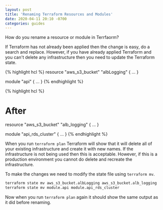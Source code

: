 ```yaml
---
layout: post
title: 'Renaming Terraform Resources and Modules'
date: 2020-04-11 20:10 -0700
categories: guides
---
```

How do you rename a resource or module in Terrfaorm?

If Terraform has not already been applied then the change is easy, do a search and replace. However, if you have already applied Terraform and you can't delete any infrastructure then you need to update the Terraform state.

{% highlight hcl %}
resource "aws_s3_bucket" "albLogging" {
  ...
}

module "api" {
  ...
}
{% endhighlight %}

{% highlight hcl %}
# After
resource "aws_s3_bucket" "alb_logging" {
  ...
}

module "api_rds_cluster" {
  ...
}
{% endhighlight %}

When you run `terraform plan` Terraform will show that it will delete all of your existing infrastructure and create it with new names. If the infrastructure is not being used then this is acceptable. However, if this is a production environment you cannot do delete and recreate the infrastructure.

To make the changes we need to modify the state file using `terraform mv`.
```bash
terraform state mv aws_s3_bucket.albLogging aws_s3_bucket.alb_logging
terraform state mv module.api module.api_rds_cluster
```

Now when you run `terraform plan` again it should show the same output as it did before renaming.
